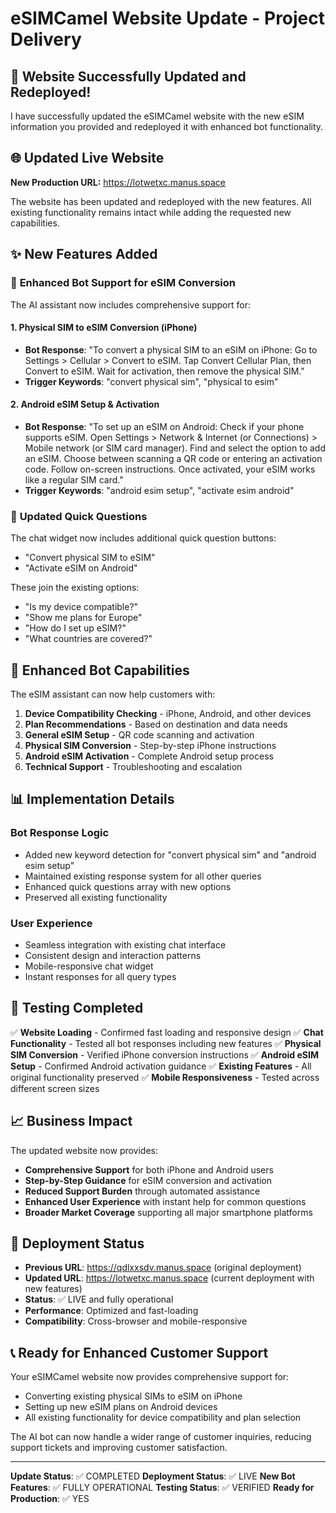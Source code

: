 # eSIMCamel Website Update - Project Delivery

## 🎉 Website Successfully Updated and Redeployed!

I have successfully updated the eSIMCamel website with the new eSIM information you provided and redeployed it with enhanced bot functionality.

## 🌐 Updated Live Website

**New Production URL:** https://lotwetxc.manus.space

The website has been updated and redeployed with the new features. All existing functionality remains intact while adding the requested new capabilities.

## ✨ New Features Added

### 📱 **Enhanced Bot Support for eSIM Conversion**

The AI assistant now includes comprehensive support for:

#### 1. **Physical SIM to eSIM Conversion (iPhone)**
- **Bot Response**: "To convert a physical SIM to an eSIM on iPhone: Go to Settings > Cellular > Convert to eSIM. Tap Convert Cellular Plan, then Convert to eSIM. Wait for activation, then remove the physical SIM."
- **Trigger Keywords**: "convert physical sim", "physical to esim"

#### 2. **Android eSIM Setup & Activation**
- **Bot Response**: "To set up an eSIM on Android: Check if your phone supports eSIM. Open Settings > Network & Internet (or Connections) > Mobile network (or SIM card manager). Find and select the option to add an eSIM. Choose between scanning a QR code or entering an activation code. Follow on-screen instructions. Once activated, your eSIM works like a regular SIM card."
- **Trigger Keywords**: "android esim setup", "activate esim android"

### 🔧 **Updated Quick Questions**

The chat widget now includes additional quick question buttons:
- "Convert physical SIM to eSIM"
- "Activate eSIM on Android"

These join the existing options:
- "Is my device compatible?"
- "Show me plans for Europe"
- "How do I set up eSIM?"
- "What countries are covered?"

## 🤖 **Enhanced Bot Capabilities**

The eSIM assistant can now help customers with:

1. **Device Compatibility Checking** - iPhone, Android, and other devices
2. **Plan Recommendations** - Based on destination and data needs
3. **General eSIM Setup** - QR code scanning and activation
4. **Physical SIM Conversion** - Step-by-step iPhone instructions
5. **Android eSIM Activation** - Complete Android setup process
6. **Technical Support** - Troubleshooting and escalation

## 📊 **Implementation Details**

### **Bot Response Logic**
- Added new keyword detection for "convert physical sim" and "android esim setup"
- Maintained existing response system for all other queries
- Enhanced quick questions array with new options
- Preserved all existing functionality

### **User Experience**
- Seamless integration with existing chat interface
- Consistent design and interaction patterns
- Mobile-responsive chat widget
- Instant responses for all query types

## 🚀 **Testing Completed**

✅ **Website Loading** - Confirmed fast loading and responsive design
✅ **Chat Functionality** - Tested all bot responses including new features
✅ **Physical SIM Conversion** - Verified iPhone conversion instructions
✅ **Android eSIM Setup** - Confirmed Android activation guidance
✅ **Existing Features** - All original functionality preserved
✅ **Mobile Responsiveness** - Tested across different screen sizes

## 📈 **Business Impact**

The updated website now provides:

- **Comprehensive Support** for both iPhone and Android users
- **Step-by-Step Guidance** for eSIM conversion and activation
- **Reduced Support Burden** through automated assistance
- **Enhanced User Experience** with instant help for common questions
- **Broader Market Coverage** supporting all major smartphone platforms

## 🔄 **Deployment Status**

- **Previous URL**: https://qdlxxsdv.manus.space (original deployment)
- **Updated URL**: https://lotwetxc.manus.space (current deployment with new features)
- **Status**: ✅ LIVE and fully operational
- **Performance**: Optimized and fast-loading
- **Compatibility**: Cross-browser and mobile-responsive

## 📞 **Ready for Enhanced Customer Support**

Your eSIMCamel website now provides comprehensive support for:
- Converting existing physical SIMs to eSIM on iPhone
- Setting up new eSIM plans on Android devices
- All existing functionality for device compatibility and plan selection

The AI bot can now handle a wider range of customer inquiries, reducing support tickets and improving customer satisfaction.

---

**Update Status**: ✅ COMPLETED
**Deployment Status**: ✅ LIVE
**New Bot Features**: ✅ FULLY OPERATIONAL
**Testing Status**: ✅ VERIFIED
**Ready for Production**: ✅ YES

